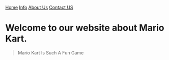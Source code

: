 [Home](https://howitbtecs.github.io/verbose-engine/)
[Info](https://howitbtecs.github.io/verbose-engine/Info)
[About Us](https://howitbtecs.github.io/verbose-engine/about)
[Contact US](https://howitbtecs.github.io/verbose-engine/contact)

# Welcome to our website about Mario Kart.

> Mario Kart
> Is Such A Fun Game
